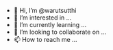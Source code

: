 - 👋 Hi, I’m @warutsutthi
- 👀 I’m interested in ...
- 🌱 I’m currently learning ...
- 💞️ I’m looking to collaborate on ...
- 📫 How to reach me ...

<!---
warutsutthi/warutsutthi is a ✨ special ✨ repository because its `README.md` (this file) appears on your GitHub profile.
You can click the Preview link to take a look at your changes.
--->
